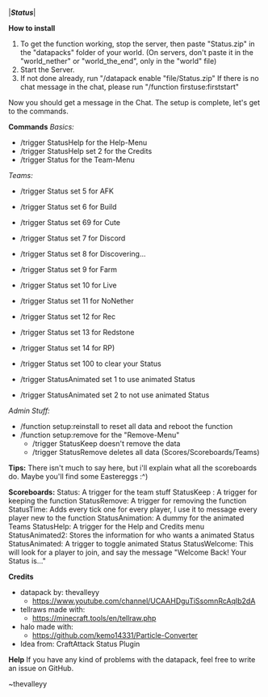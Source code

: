 |***Status***|

__How to install__
1. To get the function working, stop the server, then paste "Status.zip" in the "datapacks" folder of your world. 
	(On servers, don't paste it in the "world_nether" or "world_the_end", only in the "world" file)
2. Start the Server. 
3. If not done already, run
	"/datapack enable "file/Status.zip"
	If there is no chat message in the chat, please run "/function firstuse:firststart"

Now you should get a message in the Chat.
The setup is complete, let's get to the commands.


__Commands__
_Basics:_
- /trigger StatusHelp for the Help-Menu
- /trigger StatusHelp set 2 for the Credits
- /trigger Status for the Team-Menu


_Teams:_
- /trigger Status set 5   for AFK 
- /trigger Status set 6   for Build 
- /trigger Status set 69  for Cute 
- /trigger Status set 7   for Discord 
- /trigger Status set 8   for Discovering... 
- /trigger Status set 9   for Farm 
- /trigger Status set 10  for Live 
- /trigger Status set 11  for NoNether 
- /trigger Status set 12  for Rec 
- /trigger Status set 13  for Redstone 
- /trigger Status set 14  for RP) 

- /trigger Status set 100  to clear your Status

- /trigger StatusAnimated set 1  to use animated Status
- /trigger StatusAnimated set 2  to not use animated Status


_Admin Stuff:_
- /function setup:reinstall  to reset all data and reboot the function
- /function setup:remove  for the "Remove-Menu"
	- /trigger StatusKeep  doesn't remove the data
	- /trigger StatusRemove  deletes all data (Scores/Scoreboards/Teams)


__Tips:__
There isn't much to say here, but i'll explain what all the scoreboards do. Maybe you'll find some Eastereggs :^)


__Scoreboards:__
Status: A trigger for the team stuff
StatusKeep : A trigger for keeping the function
StatusRemove: A trigger for removing the function
StatusTime: Adds every tick one for every player, I use it to message every player new to the function
StatusAnimation: A dummy for the animated Teams
StatusHelp: A trigger for the Help and Credits menu
StatusAnimated2: Stores the information for who wants a animated Status
StatusAnimated: A trigger to toggle animated Status
StatusWelcome: This will look for a player to join, and say the message "Welcome Back! Your Status is..."


__Credits__
- datapack by: thevalleyy
	- https://www.youtube.com/channel/UCAAHDguTiSsomnRcAqIb2dA
- tellraws made with:
	- https://minecraft.tools/en/tellraw.php
- halo made with:
	- https://github.com/kemo14331/Particle-Converter
- Idea from: CraftAttack Status Plugin



__Help__
If you have any kind of problems with the datapack,
feel free to write an issue on GitHub.




~thevalleyy
